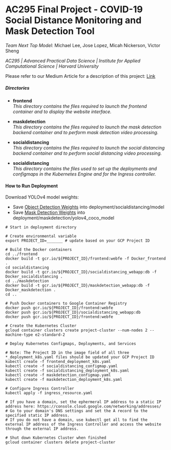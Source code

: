# AC295 Final Project - COVID-19 Social Distance Monitoring and Mask Detection Tool

*Team Next Top Model*: Michael Lee, Jose Lopez, Micah Nickerson, Victor Sheng

*AC295 | Advanced Practical Data Science | Institute for Applied Computational Science | Harvard University*  

Please refer to our Medium Article for a description of this project: [Link](https://medium.com/p/52b13d101385/edit) 

##### Directories 
- **frontend** <br/>
*This directory contains the files required to launch the frontend container and to display the website interface.*

- **maskdetection** <br/>
*This directory contains the files required to launch the mask detection backend container and to perform mask detection video processing.*

- **socialdistancing** <br/>
*This directory contains the files required to launch the social distancing backend container and to perform social distancing video processing.*

- **socialdistancing** <br/>
*This directory contains the files used to set up the deployments and configmaps in the Kubernetes Engine and for the Ingress controller.*


#### How to Run Deployment

Download YOLOv4 model weights: <br/>
* Save [Object Detection Weights](https://github.com/AlexeyAB/darknet/releases/download/darknet_yolo_v3_optimal/yolov4.weights) into deployment/socialdistancing/model
* Save [Mask Detection Weights](https://drive.google.com/file/d/1kwA_9aEDCjQQnCEmiHI_b9NsCoO1IbTh/view?usp=sharing) into deployment/maskdetection/yolov4_coco_model

```shell
# Start in deployment directory

# Create environmental variable 
export PROJECT_ID=_______ # update based on your GCP Project ID

# Build the Docker containers
cd ../frontend
docker build -t gcr.io/${PROJECT_ID}/frontend:webfe -f Docker_frontend .
cd socialdistancing
docker build -t gcr.io/${PROJECT_ID}/socialdistancing_webapp:db -f Docker_socialdistancing .
cd ../maskdetection
docker build -t gcr.io/${PROJECT_ID}/maskdetection_webapp:db -f Docker_maskdetection .
cd ..

# Push Docker containers to Google Container Registry
docker push gcr.io/${PROJECT_ID}/frontend:webfe
docker push gcr.io/${PROJECT_ID}/socialdistancing_webapp:db
docker push gcr.io/${PROJECT_ID}/frontend:webfe

# Create the Kubernetes Cluster 
gcloud container clusters create project-cluster --num-nodes 2 --machine-type e2-standard-2

# Deploy Kubernetes Configmaps, Deployments, and Services

# Note: The Project ID in the image field of all three *_deployment_k8s.yaml files should be updated your GCP Project ID
kubectl create -f frontend_deployment_k8s.yaml
kubectl create -f socialdistancing_configmap.yaml
kubectl create -f socialdistancing_deployment_k8s.yaml
kubectl create -f maskdetection_configmap.yaml
kubectl create -f maskdetection_deployment_k8s.yaml

# Configure Ingress Controller
kubectl apply -f ingress_resource.yaml

# If you have a domain, set the ephermeral IP address to a static IP address here: https://console.cloud.google.com/networking/addresses/
# Go to your domain's DNS settings and set the A record to the specified static IP address.
# If you do not have a domain, use kubectl get all to find the external IP address of the Ingress Controller and access the website through the external IP address.

# Shut down Kubernetes Cluster when finished 
gcloud container clusters delete project-cluster
```